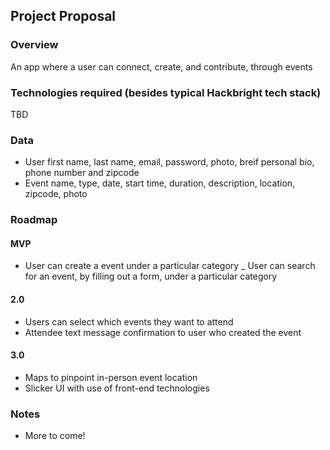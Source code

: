 ## Project Proposal

### Overview

An app where a user can connect, create, and contribute, through events

### Technologies required (besides typical Hackbright tech stack)

TBD

### Data

- User first name, last name, email, password, photo, breif personal bio, phone number and zipcode
- Event name, type, date, start time, duration, description, location, zipcode, photo

### Roadmap

#### MVP

- User can create a event under a particular category
_ User can search for an event, by filling out a form, under a particular category

#### 2.0

- Users can select which events they want to attend
- Attendee text message confirmation to user who created the event

#### 3.0

- Maps to pinpoint in-person event location
- Slicker UI with use of front-end technologies

### Notes

- More to come!
